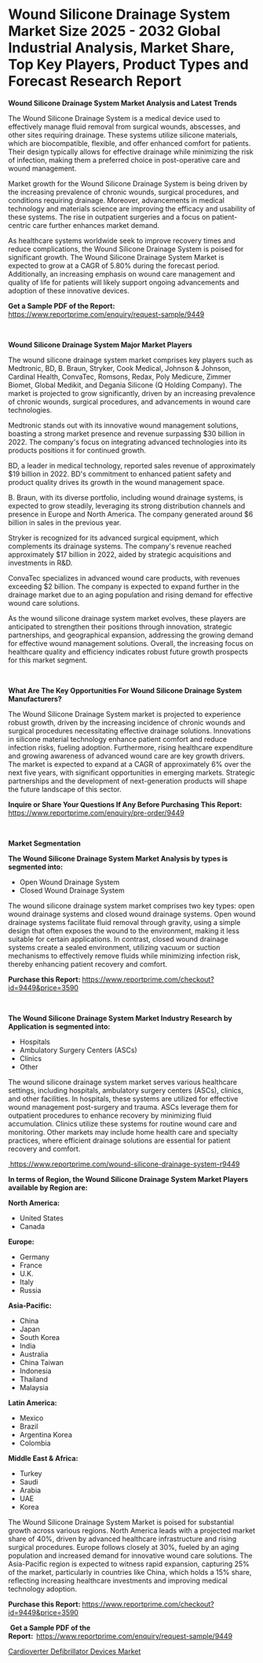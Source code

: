 <p><h1>Wound Silicone Drainage System Market Size 2025 - 2032 Global Industrial Analysis, Market Share, Top Key Players, Product Types and Forecast Research Report</h1></p><p><strong>Wound Silicone Drainage System Market Analysis and Latest Trends</strong></p>
<p><p>The Wound Silicone Drainage System is a medical device used to effectively manage fluid removal from surgical wounds, abscesses, and other sites requiring drainage. These systems utilize silicone materials, which are biocompatible, flexible, and offer enhanced comfort for patients. Their design typically allows for effective drainage while minimizing the risk of infection, making them a preferred choice in post-operative care and wound management.</p><p>Market growth for the Wound Silicone Drainage System is being driven by the increasing prevalence of chronic wounds, surgical procedures, and conditions requiring drainage. Moreover, advancements in medical technology and materials science are improving the efficacy and usability of these systems. The rise in outpatient surgeries and a focus on patient-centric care further enhances market demand.</p><p>As healthcare systems worldwide seek to improve recovery times and reduce complications, the Wound Silicone Drainage System is poised for significant growth. The Wound Silicone Drainage System Market is expected to grow at a CAGR of 5.80% during the forecast period. Additionally, an increasing emphasis on wound care management and quality of life for patients will likely support ongoing advancements and adoption of these innovative devices.</p></p>
<p><strong>Get a Sample PDF of the Report:&nbsp;</strong> <a href="https://www.reportprime.com/enquiry/request-sample/9449?utm_campaign=2210&utm_medium=2&utm_source=Github&utm_content=ia&utm_term=20032025&utm_id=wound-silicone-drainage-system">https://www.reportprime.com/enquiry/request-sample/9449</a></p>
<p>&nbsp;</p>
<p><strong>Wound Silicone Drainage System Major Market Players</strong></p>
<p><p>The wound silicone drainage system market comprises key players such as Medtronic, BD, B. Braun, Stryker, Cook Medical, Johnson & Johnson, Cardinal Health, ConvaTec, Romsons, Redax, Poly Medicure, Zimmer Biomet, Global Medikit, and Degania Silicone (Q Holding Company). The market is projected to grow significantly, driven by an increasing prevalence of chronic wounds, surgical procedures, and advancements in wound care technologies.</p><p>Medtronic stands out with its innovative wound management solutions, boasting a strong market presence and revenue surpassing $30 billion in 2022. The company's focus on integrating advanced technologies into its products positions it for continued growth.</p><p>BD, a leader in medical technology, reported sales revenue of approximately $19 billion in 2022. BD's commitment to enhanced patient safety and product quality drives its growth in the wound management space. </p><p>B. Braun, with its diverse portfolio, including wound drainage systems, is expected to grow steadily, leveraging its strong distribution channels and presence in Europe and North America. The company generated around $6 billion in sales in the previous year.</p><p>Stryker is recognized for its advanced surgical equipment, which complements its drainage systems. The company's revenue reached approximately $17 billion in 2022, aided by strategic acquisitions and investments in R&D.</p><p>ConvaTec specializes in advanced wound care products, with revenues exceeding $2 billion. The company is expected to expand further in the drainage market due to an aging population and rising demand for effective wound care solutions.</p><p>As the wound silicone drainage system market evolves, these players are anticipated to strengthen their positions through innovation, strategic partnerships, and geographical expansion, addressing the growing demand for effective wound management solutions. Overall, the increasing focus on healthcare quality and efficiency indicates robust future growth prospects for this market segment.</p></p>
<p>&nbsp;</p>
<p><strong>What Are The Key Opportunities For Wound Silicone Drainage System Manufacturers?</strong></p>
<p><p>The Wound Silicone Drainage System market is projected to experience robust growth, driven by the increasing incidence of chronic wounds and surgical procedures necessitating effective drainage solutions. Innovations in silicone material technology enhance patient comfort and reduce infection risks, fueling adoption. Furthermore, rising healthcare expenditure and growing awareness of advanced wound care are key growth drivers. The market is expected to expand at a CAGR of approximately 6% over the next five years, with significant opportunities in emerging markets. Strategic partnerships and the development of next-generation products will shape the future landscape of this sector.</p></p>
<p><strong>Inquire or Share Your Questions If Any Before Purchasing This Report:</strong> <a href="https://www.reportprime.com/enquiry/pre-order/9449?utm_campaign=2210&utm_medium=2&utm_source=Github&utm_content=ia&utm_term=20032025&utm_id=wound-silicone-drainage-system">https://www.reportprime.com/enquiry/pre-order/9449</a></p>
<p>&nbsp;</p>
<p><strong>Market Segmentation</strong></p>
<p><strong>The Wound Silicone Drainage System Market Analysis by types is segmented into:</strong></p>
<p><ul><li>Open Wound Drainage System</li><li>Closed Wound Drainage System</li></ul></p>
<p><p>The wound silicone drainage system market comprises two key types: open wound drainage systems and closed wound drainage systems. Open wound drainage systems facilitate fluid removal through gravity, using a simple design that often exposes the wound to the environment, making it less suitable for certain applications. In contrast, closed wound drainage systems create a sealed environment, utilizing vacuum or suction mechanisms to effectively remove fluids while minimizing infection risk, thereby enhancing patient recovery and comfort.</p></p>
<p><strong>Purchase this Report:&nbsp;</strong><a href="https://www.reportprime.com/checkout?id=9449&price=3590&utm_campaign=2210&utm_medium=2&utm_source=Github&utm_content=ia&utm_term=20032025&utm_id=wound-silicone-drainage-system">https://www.reportprime.com/checkout?id=9449&price=3590</a></p>
<p>&nbsp;</p>
<p><strong>The Wound Silicone Drainage System Market Industry Research by Application is segmented into:</strong></p>
<p><ul><li>Hospitals</li><li>Ambulatory Surgery Centers (ASCs)</li><li>Clinics</li><li>Other</li></ul></p>
<p><p>The wound silicone drainage system market serves various healthcare settings, including hospitals, ambulatory surgery centers (ASCs), clinics, and other facilities. In hospitals, these systems are utilized for effective wound management post-surgery and trauma. ASCs leverage them for outpatient procedures to enhance recovery by minimizing fluid accumulation. Clinics utilize these systems for routine wound care and monitoring. Other markets may include home health care and specialty practices, where efficient drainage solutions are essential for patient recovery and comfort.</p></p>
<p><a href="https://www.reportprime.com/wound-silicone-drainage-system-r9449?utm_campaign=2210&utm_medium=2&utm_source=Github&utm_content=ia&utm_term=20032025&utm_id=wound-silicone-drainage-system">&nbsp;https://www.reportprime.com/wound-silicone-drainage-system-r9449</a></p>
<p><strong>In terms of Region, the Wound Silicone Drainage System Market Players available by Region are:</strong></p>
<p>
    <p> <strong> North America: </strong>
        <ul>
            <li>United States</li>
            <li>Canada</li>
        </ul>
        </p> 
    <p> <strong> Europe: </strong>
        <ul>
            <li>Germany</li>
            <li>France</li>
            <li>U.K.</li>
            <li>Italy</li>
            <li>Russia</li>
        </ul>
        </p> 
    <p> <strong> Asia-Pacific: </strong>
        <ul>
            <li>China</li>
            <li>Japan</li>
            <li>South Korea</li>
            <li>India</li>
            <li>Australia</li>
            <li>China Taiwan</li>
            <li>Indonesia</li>
            <li>Thailand</li>
            <li>Malaysia</li>
        </ul>
        </p> 
    <p> <strong> Latin America: </strong>
        <ul>
            <li>Mexico</li>
            <li>Brazil</li>
            <li>Argentina Korea</li>
            <li>Colombia</li>
        </ul>
        </p> 
    <p> <strong> Middle East & Africa: </strong>
        <ul>
            <li>Turkey</li>
            <li>Saudi</li>
            <li>Arabia</li>
            <li>UAE</li>
            <li>Korea</li>
        </ul>
    </p>
    </p>
<p><p>The Wound Silicone Drainage System Market is poised for substantial growth across various regions. North America leads with a projected market share of 40%, driven by advanced healthcare infrastructure and rising surgical procedures. Europe follows closely at 30%, fueled by an aging population and increased demand for innovative wound care solutions. The Asia-Pacific region is expected to witness rapid expansion, capturing 25% of the market, particularly in countries like China, which holds a 15% share, reflecting increasing healthcare investments and improving medical technology adoption.</p></p>
<p><strong>Purchase this Report: </strong><a href="https://www.reportprime.com/checkout?id=9449&price=3590&utm_campaign=2210&utm_medium=2&utm_source=Github&utm_content=ia&utm_term=20032025&utm_id=wound-silicone-drainage-system">https://www.reportprime.com/checkout?id=9449&price=3590</a></p>
<p>&nbsp;<strong>Get a Sample PDF of the Report:&nbsp;&nbsp;</strong><a href="https://www.reportprime.com/enquiry/request-sample/9449?utm_campaign=2210&utm_medium=2&utm_source=Github&utm_content=ia&utm_term=20032025&utm_id=wound-silicone-drainage-system">https://www.reportprime.com/enquiry/request-sample/9449</a></p>
<p><strong></strong></p>
<p><p><a href="https://github.com/NarcisoFerry/Market-Research-Report-List-1/blob/main/cardioverter-defibrillator-devices-market.md?utm_campaign=2210&utm_medium=2&utm_source=Github&utm_content=ia&utm_term=20032025&utm_id=wound-silicone-drainage-system">Cardioverter Defibrillator Devices Market</a></p></p>